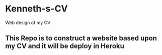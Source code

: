 # Kenneth-s-CV
Web design of my CV


## This Repo is to construct a website based upon my CV and it will be deploy in Heroku
